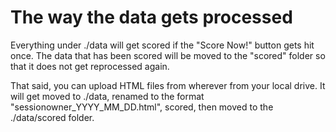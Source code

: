 The way the data gets processed
===============================

Everything under ./data will get scored if the "Score Now!" button gets hit once. The data that has been scored will be moved to the "scored" folder so that it does not get reprocessed again. 

That said, you can upload HTML files from wherever from your local drive. It will get moved to ./data, renamed to the format "sessionowner_YYYY_MM_DD.html", scored, then moved to the ./data/scored folder. 
